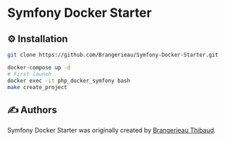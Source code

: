 # Symfony Docker Starter

⚙️ Installation
--------------

```bash
git clone https://github.com/Brangerieau/Symfony-Docker-Starter.git
```
```bash
docker-compose up -d
# First launch
docker exec -it php_docker_symfony bash
make create_project
```

✍️ Authors
---------

Symfony Docker Starter was originally created by [Brangerieau Thibaud](https://www.brangerieau-thibaud.fr).
